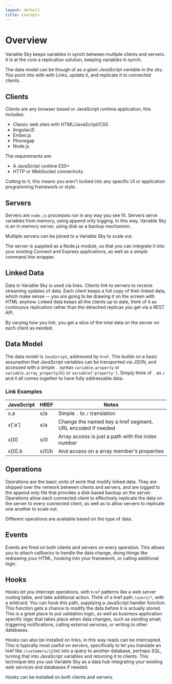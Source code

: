 ```yaml
---
layout: default
title: Concepts
---
```


# Overview
Variable Sky keeps variables in synch between multiple clients and
servers. It is at the core a replication solution, keeping variables in
synch.

The data model can be though of as _a giant JavaScript variable in the
sky_. You point into with with Links, update it, and replicate it to
connected clients.

## Clients
Clients are any browser based or JavaScript runtime application, this
includes:

* Classic web sites with HTML/JavaScript/CSS
* AngularJS
* Ember.js
* Phonegap
* Node.js

The requirements are:

* A JavaScript runtime ES5+
* HTTP or WebSocket connectivity

Cutting to it, this means you aren't locked into any specific UI or
application programming framework or style.

## Servers
Servers are `node.js` processes run in any way you see fit. Servers
serve variables from memory, using append only logging. In this way,
Variable Sky is an in memory server, using disk as a backup mechanism.

Multiple servers can be joined to a Variable Sky to scale out.

The server is supplied as a Node.js module, so that you can integrate it
into your existing Connect and Express applications, as well as a simple
command line wrapper.

## Linked Data
Data in Variable Sky is used via links. Clients link to servers to
receive streaming updates of data. Each client keeps a full copy of
their linked data, which make sense -- you are going to be drawing it on
the screen with HTML anyhow. Linked data keeps all the clients up to
date, think of it as continuous replication rather than the detached
replicas you get via a REST API.

By varying how you link, you get a slice of the total data on the server
on each client as needed.

## Data Model
The data model is `JavaScript`, addressed by `href`. This builds on a
basic assumption that JavaScript variables can be transported via JSON,
and accessed with a simple `.` syntax `variable.property` or
`variable.array_property[0]` or `variable['property']`. Simply think of
`.` as `/` and it all comes together to have fully addressable data.

### Link Examples
| JavaScript | HREF | Notes |
| ---------- | ---- | ----- |
| x.a | x/a | Simple `.` to `/` translation |
| x['a'] | x/a | Change the named key a href segment, URL encoded if needed |
| x[0] | x/0 | Array access is just a path with the index number |
| x[0].b | x/0/b| And access on a array member's properties |

## Operations
Operations are the basic units of work that modify linked data. They are
shipped over the network between clients and servers, and are logged to
the append only file that provides a disk based backup on the server.
Operations allow each connected client to effectively replicate the data
on the server to every connected client, as well as to allow servers to
replicate one another to scale out.

Different operations are available based on the type of data.

## Events
Events are fired on both clients and servers on every operation. This
allows you to attach callbacks to handle the data change, doing things
like redrawing your HTML, hooking into your framework, or calling
additional logic.

## Hooks
Hooks let you intercept operations, with `href` patterns like a web
server routing table, and take additional action.  Think of a href path
`/users/*`, with a wildcard. You can hook this path, supplying a
JavaScript handler function. This function gets a chance to modify the
data before it is actually stored. This is a great place to put
validation logic, as well as business application specific logic that
takes place when data changes, such as sending email, triggering
notifications, calling external services, or writing to other databases.

Hooks can also be installed on links, in this way reads can be
intercepted. This is typically most useful on servers, specifically to
let you translate an href like `/customers/12345` into a query to
another database, perhaps SQL, turning that into JavaScript variables
and returning it to clients. This technique lets you use Variable Sky as
a data hub integrating your existing web services and databases if
needed.

Hooks can be installed on both clients and servers.
